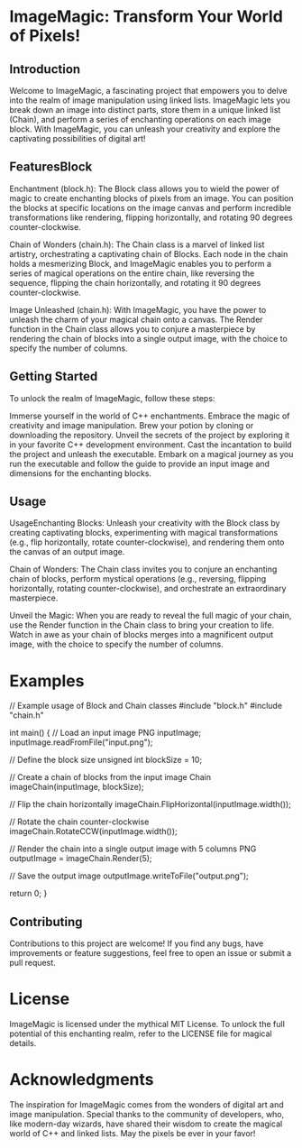 # ImageMagic: Transform Your World of Pixels!

## Introduction 

Welcome to ImageMagic, a fascinating project that empowers you to delve into the realm of image manipulation using linked lists. 
ImageMagic lets you break down an image into distinct parts, store them in a unique linked list (Chain), and perform a series of enchanting operations on each image block. 
With ImageMagic, you can unleash your creativity and explore the captivating possibilities of digital art!

## FeaturesBlock 

Enchantment (block.h): The Block class allows you to wield the power of magic to create enchanting blocks of pixels from an image. You can position the blocks at specific locations on the image canvas and perform incredible transformations like rendering, flipping horizontally, and rotating 90 degrees counter-clockwise.

Chain of Wonders (chain.h): The Chain class is a marvel of linked list artistry, orchestrating a captivating chain of Blocks. Each node in the chain holds a mesmerizing Block, and ImageMagic enables you to perform a series of magical operations on the entire chain, like reversing the sequence, flipping the chain horizontally, and rotating it 90 degrees counter-clockwise.

Image Unleashed (chain.h): With ImageMagic, you have the power to unleash the charm of your magical chain onto a canvas. The Render function in the Chain class allows you to conjure a masterpiece by rendering the chain of blocks into a single output image, with the choice to specify the number of columns.

## Getting Started

To unlock the realm of ImageMagic, follow these steps:

Immerse yourself in the world of C++ enchantments.
Embrace the magic of creativity and image manipulation.
Brew your potion by cloning or downloading the repository.
Unveil the secrets of the project by exploring it in your favorite C++ development environment.
Cast the incantation to build the project and unleash the executable.
Embark on a magical journey as you run the executable and follow the guide to provide an input image and dimensions for the enchanting blocks.

## Usage
UsageEnchanting Blocks: Unleash your creativity with the Block class by creating captivating blocks, experimenting with magical transformations (e.g., flip horizontally, rotate counter-clockwise), and rendering them onto the canvas of an output image.

Chain of Wonders: The Chain class invites you to conjure an enchanting chain of blocks, perform mystical operations (e.g., reversing, flipping horizontally, rotating counter-clockwise), and orchestrate an extraordinary masterpiece.

Unveil the Magic: When you are ready to reveal the full magic of your chain, use the Render function in the Chain class to bring your creation to life. Watch in awe as your chain of blocks merges into a magnificent output image, with the choice to specify the number of columns.

# Examples
// Example usage of Block and Chain classes
#include "block.h"
#include "chain.h"

int main() {
  // Load an input image
  PNG inputImage;
  inputImage.readFromFile("input.png");

  // Define the block size
  unsigned int blockSize = 10;

  // Create a chain of blocks from the input image
  Chain imageChain(inputImage, blockSize);

  // Flip the chain horizontally
  imageChain.FlipHorizontal(inputImage.width());

  // Rotate the chain counter-clockwise
  imageChain.RotateCCW(inputImage.width());

  // Render the chain into a single output image with 5 columns
  PNG outputImage = imageChain.Render(5);

  // Save the output image
  outputImage.writeToFile("output.png");

  return 0;
}

## Contributing
Contributions to this project are welcome! 
If you find any bugs, have improvements or feature suggestions, feel free to open an issue or submit a pull request.

# License
ImageMagic is licensed under the mythical MIT License. 
To unlock the full potential of this enchanting realm, refer to the LICENSE file for magical details.

# Acknowledgments
The inspiration for ImageMagic comes from the wonders of digital art and image manipulation. 
Special thanks to the community of developers, who, like modern-day wizards, have shared their wisdom to create the magical world of C++ and linked lists. 
May the pixels be ever in your favor!
